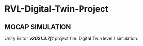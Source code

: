 # RVL-Digital-Twin-Project

## MOCAP SIMULATION

Unity Editor ***v2021.3.7f1*** project file. Digital Twin level 1 simulation.
